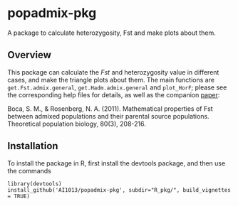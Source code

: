 # popadmix-pkg
A package to calculate heterozygosity, Fst and make plots about them.

## Overview
This package can calculate the *Fst* and heterozygosity value in different cases, and make the triangle plots about them. The main functions are `get.Fst.admix.general`, `get.Hadm.admix.general` and `plot_HorF`; please see the corresponding help files for details, as well as the companion [paper](https://www.sciencedirect.com/science/article/pii/S0040580911000463):

Boca, S. M., & Rosenberg, N. A. (2011). Mathematical properties of Fst between admixed populations and their parental source populations. Theoretical population biology, 80(3), 208-216.

## Installation
To install the package in R, first install the devtools package, and then use the commands

```
library(devtools)
install_github('AI1013/popadmix-pkg', subdir="R_pkg/", build_vignettes = TRUE)
```
